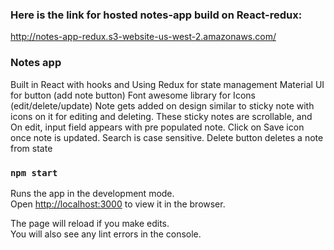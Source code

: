 
### Here is the link for hosted notes-app build on React-redux:
http://notes-app-redux.s3-website-us-west-2.amazonaws.com/

### Notes app
Built in React with hooks and Using Redux for state management
Material UI for button (add note button)
Font awesome library for Icons (edit/delete/update)
Note gets added on design similar to sticky note with icons on it for editing and deleting. These sticky notes are scrollable, and On edit, input field appears with pre populated note. Click on Save icon once note is updated.
Search is case sensitive.
Delete button deletes a note from state



### `npm start`

Runs the app in the development mode.\
Open [http://localhost:3000](http://localhost:3000) to view it in the browser.

The page will reload if you make edits.\
You will also see any lint errors in the console.

